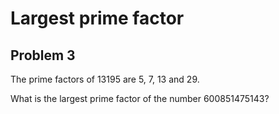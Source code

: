 Largest prime factor
====================
Problem 3
---------

The prime factors of 13195 are 5, 7, 13 and 29.

What is the largest prime factor of the number 600851475143?
